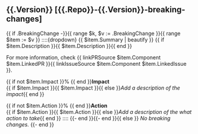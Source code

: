 ## {{.Version}} [{{.Repo}}-{{.Version}}-breaking-changes]
{{ if .BreakingChange -}}{{ range $k, $v := .BreakingChange }}{{ range $item := $v }}
::::{dropdown} {{ $item.Summary | beautify }}
{{ if $item.Description }}{{ $item.Description }}{{ end }}

For more information, check {{ linkPRSource $item.Component $item.LinkedPR }}{{ linkIssueSource $item.Component $item.LinkedIssue }}.

{{ if not $item.Impact }}% {{ end }}**Impact**<br>{{ if $item.Impact }}{{ $item.Impact }}{{ else }}_Add a description of the impact_{{ end }}

{{ if not $item.Action }}% {{ end }}**Action**<br>{{ if $item.Action }}{{ $item.Action }}{{ else }}_Add a description of the what action to take_{{ end }}
::::
{{- end }}{{- end }}{{ else }}
_No breaking changes._
{{- end }}

